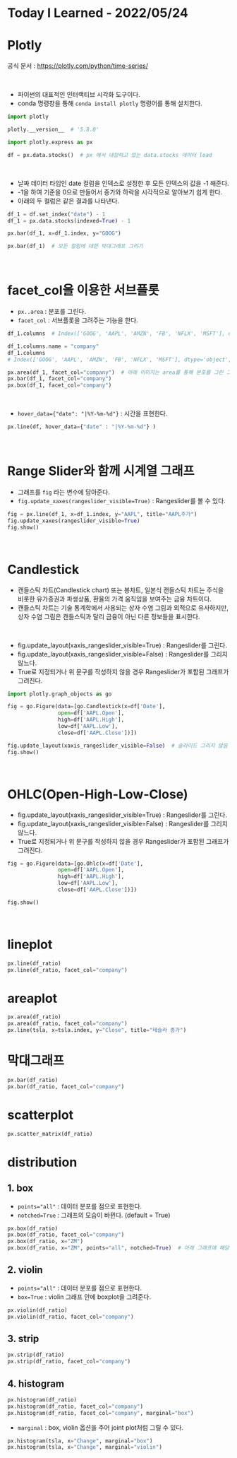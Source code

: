 # Today I Learned - 2022/05/24

# Plotly

공식 문서 : https://plotly.com/python/time-series/

<br>

- 파이썬의 대표적인 인터랙티브 시각화 도구이다.
- conda 명령창을 통해 `conda install plotly` 명령어를 통해 설치한다.

```python
import plotly

plotly.__version__  # '5.8.0'
```

```python
import plotly.express as px

df = px.data.stocks()  # px 에서 내장하고 있는 data.stocks 데이터 load
```
<br>

- 날짜 데이터 타입인 date 컬럼을 인덱스로 설정한 후 모든 인덱스의 값을 -1 해준다.
- -1을 하여 기준을 0으로 만들어서 증가와 하락을 시각적으로 알아보기 쉽게 한다.
- 아래의 두 컬럼은 같은 결과를 나타낸다.

```python
df_1 = df.set_index("date") - 1
df_1 = px.data.stocks(indexed=True) - 1
```

```python
px.bar(df_1, x=df_1.index, y="GOOG")
```

```python
px.bar(df_1)  # 모든 컬럼에 대한 막대그래프 그리기
```
<br>

# facet_col을 이용한 서브플롯
- `px..area` : 분포를 그린다.
- `facet_col` : 서브플롯을 그려주는 기능을 한다.

```python
df_1.columns  # Index(['GOOG', 'AAPL', 'AMZN', 'FB', 'NFLX', 'MSFT'], dtype='object')

df_1.columns.name = "company"
df_1.columns
# Index(['GOOG', 'AAPL', 'AMZN', 'FB', 'NFLX', 'MSFT'], dtype='object', name='company')
```

```python
px.area(df_1, facet_col="company")  # 아래 이미지는 area를 통해 분포를 그린 그래프이다.
px.bar(df_1, facet_col="company")
px.box(df_1, facet_col="company")
```
<br>

- `hover_data={"date": "|%Y-%m-%d"}`  : 시간을 표현한다.
```python
px.line(df, hover_data={"date" : "|%Y-%m-%d"} )
```
<br>

# Range Slider와 함께 시계열 그래프

- 그래프를 `fig` 라는 변수에 담아준다.
- `fig.update_xaxes(rangeslider_visible=True)` : Rangeslider를 볼 수 있다.

```python
fig = px.line(df_1, x=df_1.index, y="AAPL", title="AAPL주가")
fig.update_xaxes(rangeslider_visible=True)
fig.show()
```
<br>

# Candlestick
- 캔들스틱 차트(Candlestick chart) 또는 봉차트, 일본식 캔들스틱 차트는 주식을 비롯한 유가증권과 파생상품, 환율의 가격 움직임을 보여주는 금융 차트이다.
- 캔들스틱 차트는 기술 통계학에서 사용되는 상자 수염 그림과 외적으로 유사하지만, 상자 수염 그림은 캔들스틱과 달리 금융이 아닌 다른 정보들을 표시한다.
<br>

- fig.update_layout(xaxis_rangeslider_visible=True) : Rangeslider를 그린다.
- fig.update_layout(xaxis_rangeslider_visible=False) : Rangeslider를 그리지 않느다.
- True로 지정되거나 위 문구를 작성하지 않을 경우 Rangeslider가 포함된 그래프가 그려진다.

```python
import plotly.graph_objects as go

fig = go.Figure(data=[go.Candlestick(x=df['Date'],
                open=df['AAPL.Open'],
                high=df['AAPL.High'],
                low=df['AAPL.Low'],
                close=df['AAPL.Close'])])

fig.update_layout(xaxis_rangeslider_visible=False)  # 슬라이드 그리지 않음
fig.show()
```
<br>

# OHLC(Open-High-Low-Close)
- fig.update_layout(xaxis_rangeslider_visible=True) : Rangeslider를 그린다.
- fig.update_layout(xaxis_rangeslider_visible=False) : Rangeslider를 그리지 않느다.
- True로 지정되거나 위 문구를 작성하지 않을 경우 Rangeslider가 포함된 그래프가 그려진다.
```python
fig = go.Figure(data=[go.Ohlc(x=df['Date'],
                open=df['AAPL.Open'],
                high=df['AAPL.High'],
                low=df['AAPL.Low'],
                close=df['AAPL.Close'])])

fig.show()
```
<br>

# lineplot

```python
px.line(df_ratio)
px.line(df_ratio, facet_col="company")
```

# areaplot

```python
px.area(df_ratio)
px.area(df_ratio, facet_col="company")
px.line(tsla, x=tsla.index, y="Close", title="테슬라 종가")
```

# 막대그래프

```python
px.bar(df_ratio)
px.bar(df_ratio, facet_col="company")
```

# scatterplot

```python
px.scatter_matrix(df_ratio)
```

# distribution

## 1. box

- `points="all"` : 데이터 분포를 점으로 표현한다.
- `notched=True` : 그래프의 모습이 바뀐다. (default = True)

```python
px.box(df_ratio)
px.box(df_ratio, facet_col="company")
px.box(df_ratio, x="ZM")
px.box(df_ratio, x="ZM", points="all", notched=True)  # 아래 그래프에 해당
```

## 2. violin

- `points="all"` : 데이터 분포를 점으로 표현한다.
- `box=True` : violin 그래프 안에 boxplot을 그려준다.

```python
px.violin(df_ratio)
px.violin(df_ratio, facet_col="company")
```

## 3. strip

```python
px.strip(df_ratio)
px.strip(df_ratio, facet_col="company")
```

## 4. histogram

```python
px.histogram(df_ratio)
px.histogram(df_ratio, facet_col="company")
px.histogram(df_ratio, facet_col="company", marginal="box")
```

- `marginal` : box, violin 옵션을 주어 joint plot처럼 그릴 수 있다.
```python
px.histogram(tsla, x="Change", marginal="box")
px.histogram(tsla, x="Change", marginal="violin")
```
